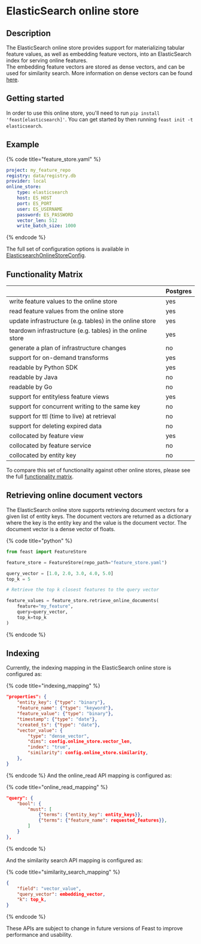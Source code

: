 # ElasticSearch online store

## Description

The ElasticSearch online store provides support for materializing tabular feature values, as well as embedding feature vectors, into an ElasticSearch index for serving online features. \
The embedding feature vectors are stored as dense vectors, and can be used for similarity search. More information on dense vectors can be found [here](https://www.elastic.co/guide/en/elasticsearch/reference/current/dense-vector.html).

## Getting started
In order to use this online store, you'll need to run `pip install 'feast[elasticsearch]'`. You can get started by then running `feast init -t elasticsearch`.

## Example

{% code title="feature_store.yaml" %}
```yaml
project: my_feature_repo
registry: data/registry.db
provider: local
online_store:
    type: elasticsearch
    host: ES_HOST
    port: ES_PORT
    user: ES_USERNAME
    password: ES_PASSWORD
    vector_len: 512
    write_batch_size: 1000
```
{% endcode %}

The full set of configuration options is available in [ElasticsearchOnlineStoreConfig](https://rtd.feast.dev/en/master/#feast.infra.online_stores.elasticsearch_online_store.ElasticsearchOnlineStoreConfig).

## Functionality Matrix


|                                                           | Postgres |
| :-------------------------------------------------------- | :------- |
| write feature values to the online store                  | yes      |
| read feature values from the online store                 | yes      |
| update infrastructure (e.g. tables) in the online store   | yes      |
| teardown infrastructure (e.g. tables) in the online store | yes      |
| generate a plan of infrastructure changes                 | no       |
| support for on-demand transforms                          | yes      |
| readable by Python SDK                                    | yes      |
| readable by Java                                          | no       |
| readable by Go                                            | no       |
| support for entityless feature views                      | yes      |
| support for concurrent writing to the same key            | no       |
| support for ttl (time to live) at retrieval               | no       |
| support for deleting expired data                         | no       |
| collocated by feature view                                | yes      |
| collocated by feature service                             | no       |
| collocated by entity key                                  | no       |

To compare this set of functionality against other online stores, please see the full [functionality matrix](overview.md#functionality-matrix).

## Retrieving online document vectors

The ElasticSearch online store supports retrieving document vectors for a given list of entity keys. The document vectors are returned as a dictionary where the key is the entity key and the value is the document vector. The document vector is a dense vector of floats.

{% code title="python" %}
```python
from feast import FeatureStore

feature_store = FeatureStore(repo_path="feature_store.yaml")

query_vector = [1.0, 2.0, 3.0, 4.0, 5.0]
top_k = 5

# Retrieve the top k closest features to the query vector

feature_values = feature_store.retrieve_online_documents(
    feature="my_feature",
    query=query_vector,
    top_k=top_k
)
```
{% endcode %}

## Indexing
Currently, the indexing mapping in the ElasticSearch online store is configured as:

{% code title="indexing_mapping" %}
```json
"properties": {
    "entity_key": {"type": "binary"},
    "feature_name": {"type": "keyword"},
    "feature_value": {"type": "binary"},
    "timestamp": {"type": "date"},
    "created_ts": {"type": "date"},
    "vector_value": {
        "type": "dense_vector",
        "dims": config.online_store.vector_len,
        "index": "true",
        "similarity": config.online_store.similarity,
    },
}
```
{% endcode %}
And the online_read API mapping is configured as:

{% code title="online_read_mapping" %}
```json
"query": {
    "bool": {
        "must": [
            {"terms": {"entity_key": entity_keys}},
            {"terms": {"feature_name": requested_features}},
        ]
    }
},
```
{% endcode %}

And the similarity search API mapping is configured as:

{% code title="similarity_search_mapping" %}
```json
{
    "field": "vector_value",
    "query_vector": embedding_vector,
    "k": top_k,
}
```
{% endcode %}

These APIs are subject to change in future versions of Feast to improve performance and usability.